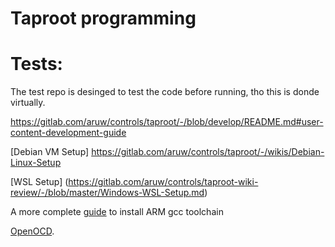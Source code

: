 # Taproot programming

# Tests:
The test repo is desinged to test the code before running, tho this is donde virtually. 


https://gitlab.com/aruw/controls/taproot/-/blob/develop/README.md#user-content-development-guide

[Debian VM Setup] https://gitlab.com/aruw/controls/taproot/-/wikis/Debian-Linux-Setup

[WSL Setup] (https://gitlab.com/aruw/controls/taproot-wiki-review/-/blob/master/Windows-WSL-Setup.md)

A more complete [guide](https://askubuntu.com/questions/1243252/how-to-install-arm-none-eabi-gdb-on-ubuntu-20-04-lts-focal-fossa) to install ARM gcc toolchain


[OpenOCD](https://gnutoolchains.com/arm-eabi/openocd/).